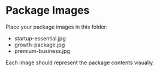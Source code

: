 # Package Images

Place your package images in this folder:

- startup-essential.jpg
- growth-package.jpg  
- premium-business.jpg

Each image should represent the package contents visually.
